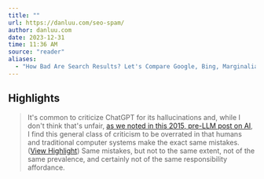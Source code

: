 ```yaml
---
title: ""
url: https://danluu.com/seo-spam/
author: danluu.com
date: 2023-12-31
time: 11:36 AM
source: "reader"
aliases:
  - "How Bad Are Search Results? Let's Compare Google, Bing, Marginalia, Kagi, Mwmbl, and ChatGPT"
---
```

## Highlights
> It's common to criticize ChatGPT for its hallucinations and, while I don't think that's unfair, [as we noted in this 2015, pre-LLM post on AI](https://danluu.com/customer-service/), I find this general class of criticism to be overrated in that humans and traditional computer systems make the exact same mistakes. ([View Highlight](https://read.readwise.io/read/01hjzsahwemta1nkdr5qtrfzdx))
Same mistakes, but not to the same extent, not of the same prevalence, and certainly not of the same responsibility affordance.

